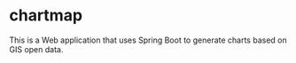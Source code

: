 # chartmap
This is a Web application that uses Spring Boot to generate charts based on GIS open data.
